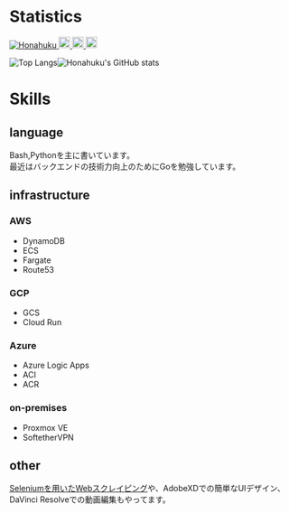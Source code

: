# Statistics
<a href="https://github.com/Honahuku/">
    <img src="https://komarev.com/ghpvc/?username=Honahuku" alt="Honahuku" />
  </a>
  <a href="http://twitter.com/yosuke_yamakawa">
    <img height="20" src="https://img.shields.io/twitter/follow/yosuke_yamakawa?label=Twitter&logo=twitter&style=flat" />
  </a>
  <a href="http://qiita.com/honahuku">
    <img height="20" src="https://qiita-badge.apiapi.app/s/honahuku/posts.svg" />
  </a>
  <a href="http://qiita.com/honahuku">
    <img height="20" src="https://qiita-badge.apiapi.app/s/honahuku/contributions.svg" />
  </a>
  

![Top Langs](https://github-readme-stats.vercel.app/api/top-langs/?username=Honahuku&count_private=true&exclude_repo=honahuku-blog-and-portfolio)![Honahuku's GitHub stats](https://github-readme-stats.vercel.app/api?username=Honahuku&show=issues&show_icons=true&count_private=true)

<!-- ![](https://github-profile-summary-cards.vercel.app/api/cards/profile-details?username=Honahuku&theme=solarized) -->

# Skills
## language
Bash,Pythonを主に書いています。<br>
最近はバックエンドの技術力向上のためにGoを勉強しています。<br>

## infrastructure
### AWS
- DynamoDB
- ECS
- Fargate
- Route53

### GCP
- GCS
- Cloud Run

### Azure
- Azure Logic Apps
- ACI
- ACR

### on-premises
- Proxmox VE
- SoftetherVPN

## other
[Seleniumを用いたWebスクレイピング](https://github.com/Honahuku/Selenium-Automation)や、AdobeXDでの簡単なUIデザイン、DaVinci Resolveでの動画編集もやってます。<br>
